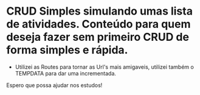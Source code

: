 # CRUD Simples simulando umas lista de atividades. Conteúdo para quem deseja fazer sem primeiro CRUD de forma simples e rápida.

- Utilizei as Routes para tornar as Url's mais amigaveis, utilizei também o TEMPDATA para dar uma incrementada.

Espero que possa ajudar nos estudos!
